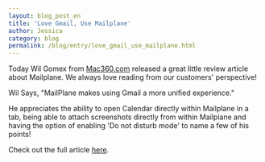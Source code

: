 ```yaml
---
layout: blog_post_en
title: 'Love Gmail, Use Mailplane'
author: Jessica
category: blog
permalink: /blog/entry/love_gmail_use_mailplane.html
---
```


Today Wil Gomex from [Mac360.com](http://mac360.com) released a great little review article about Mailplane. We always love reading from our customers' perspective!

Wil Says, "MailPlane makes using Gmail a more unified experience."

He appreciates the ability to open Calendar directly within Mailplane in a tab, being able to attach screenshots directly from within Mailplane and having the option of enabling 'Do not disturb mode' to name a few of his points!

Check out the full article [here](http://mac360.com/2013/11/love-gmail-more-than-mail-use-mailplane).
